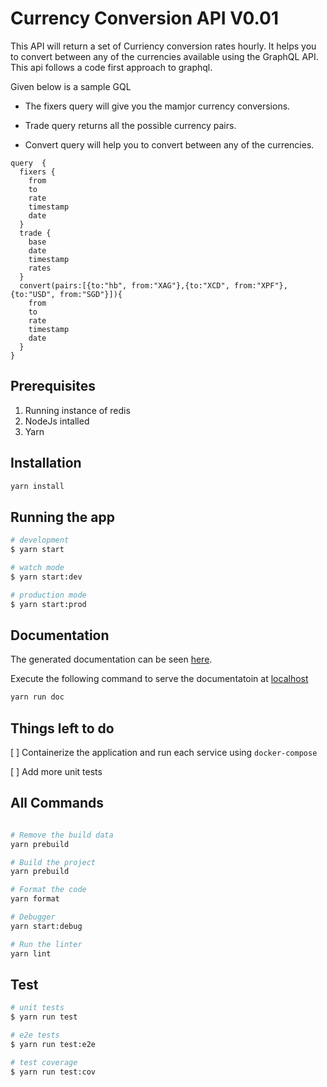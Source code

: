 # Currency Conversion API V0.01

This API will return a set of Curriency conversion rates hourly. It helps you to convert between any of the currencies available using the GraphQL API. This api follows a code first approach to graphql.

Given below is a sample GQL

* The fixers query will give you the mamjor currency conversions.

* Trade query returns all the possible currency pairs.

* Convert query will help you to convert between any of the currencies.
  
```query
query  {
  fixers {
    from
    to
    rate
    timestamp
    date
  }
  trade {
    base
    date
    timestamp
    rates
  }
  convert(pairs:[{to:"hb", from:"XAG"},{to:"XCD", from:"XPF"},{to:"USD", from:"SGD"}]){
    from
    to
    rate
    timestamp
    date
  }
}
```

## Prerequisites

1. Running instance of redis
2. NodeJs intalled
3. Yarn

## Installation

```bash
yarn install
```

## Running the app

```bash
# development
$ yarn start

# watch mode
$ yarn start:dev

# production mode
$ yarn start:prod
```

## Documentation

The generated documentation can be seen [here](./documentation/).

Execute the following command to serve the documentatoin at [localhost](http://127.0.0.1:8080)

```bash
yarn run doc
```

## Things left to do

[ ] Containerize the application and run each service using `docker-compose`

[ ] Add more unit tests

## All Commands

```bash

# Remove the build data
yarn prebuild

# Build the project
yarn prebuild

# Format the code
yarn format

# Debugger
yarn start:debug

# Run the linter
yarn lint

```

## Test

```bash
# unit tests
$ yarn run test

# e2e tests
$ yarn run test:e2e

# test coverage
$ yarn run test:cov
```
